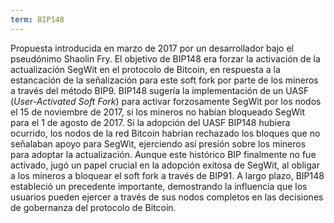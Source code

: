 ```yaml
---
term: BIP148
---
```


Propuesta introducida en marzo de 2017 por un desarrollador bajo el pseudónimo Shaolin Fry. El objetivo de BIP148 era forzar la activación de la actualización SegWit en el protocolo de Bitcoin, en respuesta a la estancación de la señalización para este soft fork por parte de los mineros a través del método BIP9. BIP148 sugería la implementación de un UASF (*User-Activated Soft Fork*) para activar forzosamente SegWit por los nodos el 15 de noviembre de 2017, si los mineros no habían bloqueado SegWit para el 1 de agosto de 2017. Si la adopción del UASF BIP148 hubiera ocurrido, los nodos de la red Bitcoin habrían rechazado los bloques que no señalaban apoyo para SegWit, ejerciendo así presión sobre los mineros para adoptar la actualización. Aunque este histórico BIP finalmente no fue activado, jugó un papel crucial en la adopción exitosa de SegWit, al obligar a los mineros a bloquear el soft fork a través de BIP91. A largo plazo, BIP148 estableció un precedente importante, demostrando la influencia que los usuarios pueden ejercer a través de sus nodos completos en las decisiones de gobernanza del protocolo de Bitcoin.